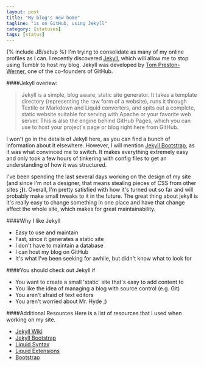 ```yaml
---
layout: post
title: "My blog's new home"
tagline: "is on GitHub, using Jekyll"
category: [statuses]
tags: [status]
---
```

{% include JB/setup %}
I'm trying to consolidate as many of my online profiles as I can.
I recently discovered [Jekyll](https://github.com/mojombo/jekyll), which will allow me to stop using Tumblr to host my blog.
Jekyll was developed by [Tom Preston-Werner](http://tom.preston-werner.com/), one of the co-founders of GitHub.

####Jekyll overiew:
<br>
> Jekyll is a simple, blog aware, static site generator. It takes a template directory (representing the raw form of a website), runs it through Textile or Markdown and Liquid converters, and spits out a complete, static website suitable for serving with Apache or your favorite web server. This is also the engine behind GitHub Pages, which you can use to host your project's page or blog right here from GitHub.

I won't go in the details of Jekyll here, as you can find a bunch of information about it elsewhere. However, I will mention [Jekyll Bootstrap](http://jekyllbootstrap.com/), as it was what convinced me to switch. It makes everything extremely easy and only took a few hours of tinkering with config files to get an understanding of how it was structured.

I've been spending the last several days working on the design of my site (and since I'm not a designer, that means stealing pieces of CSS from other sites **;)**). Overall, I'm pretty satisfied with how it's turned out so far and will probably make small tweaks to it in the future. The great thing about jekyll is it's really easy to change something in one place and have that change affect the whole site, which makes for great maintainability.

####Why I like Jekyll
*  Easy to use and maintain
*  Fast, since it generates a static site
*  I don't have to maintain a database
*  I can host my blog on GitHub
*  It's what I've been seeking for awhile, but didn't know what to look for

####You should check out Jekyll if
*  You want to create a small 'static' site that's easy to add content to
*  You like the idea of managing a blog with source control (e.g. Git)
*  You aren't afraid of text editors
*  You aren't worried about Mr. Hyde ;)


####Additional Resources
Here is a list of resources that I used when working on my site.

*  [Jekyll Wiki](https://github.com/mojombo/jekyll/wiki)
*  [Jekyll Bootstrap](http://jekyllbootstrap.com/)
*  [Liquid Syntax](https://github.com/Shopify/liquid/wiki/Liquid-for-Designers)
*  [Liquid Extensions](https://github.com/mojombo/jekyll/wiki/liquid-extensions)
*  [Bootstrap](http://twitter.github.com/bootstrap/index.html)